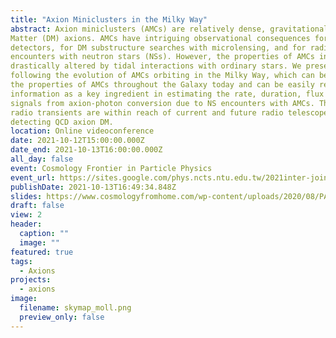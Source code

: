 ```yaml
---
title: "Axion Miniclusters in the Milky Way"
abstract: Axion miniclusters (AMCs) are relatively dense, gravitationally bound clumps of Dark
Matter (DM) axions. AMCs have intriguing observational consequences for Earth-based axion
detectors, for DM substructure searches with microlensing, and for radio signatures from AMC
encounters with neutron stars (NSs). However, the properties of AMCs in the Milky Way may be
drastically altered by tidal interactions with ordinary stars. We present Monte Carlo simulations
following the evolution of AMCs orbiting in the Milky Way, which can be used to estimate
the properties of AMCs throughout the Galaxy today and can be easily recast. We use this
information as a key ingredient in estimating the rate, duration, flux and sky locations of radio
signals from axion-photon conversion due to NS encounters with AMCs. The resulting
radio transients are within reach of current and future radio telescopes, opening a new avenue for
detecting QCD axion DM.
location: Online videoconference
date: 2021-10-12T15:00:00.000Z
date_end: 2021-10-13T16:00:00.000Z
all_day: false
event: Cosmology Frontier in Particle Physics
event_url: https://sites.google.com/phys.ncts.ntu.edu.tw/2021inter-joint-workshop/home
publishDate: 2021-10-13T16:49:34.848Z
slides: https://www.cosmologyfromhome.com/wp-content/uploads/2020/08/PAT_Slides_CfH2020_Luca_Visinelli.pdf
draft: false
view: 2
header:
  caption: ""
  image: ""
featured: true
tags:
  - Axions
projects:
  - axions
image:
  filename: skymap_moll.png
  preview_only: false
---
```

